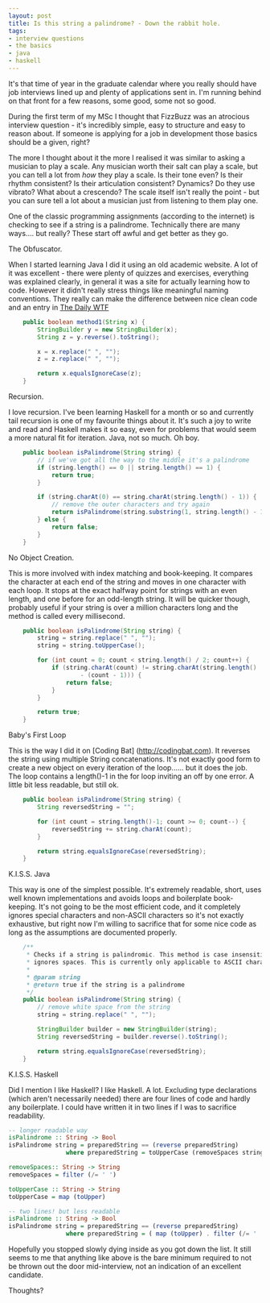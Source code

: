 ```yaml
---
layout: post
title: Is this string a palindrome? - Down the rabbit hole.
tags:
- interview questions
- the basics
- java
- haskell
---
```

It's that time of year in the graduate calendar where you really should have job interviews lined up and plenty of applications sent in. I'm running behind on that front for a few reasons, some good, some not so good.

During the first term of my MSc I thought that FizzBuzz was an atrocious interview question - it's incredibly simple, easy to structure and easy to reason about. If someone is applying for a job in development those basics should be a given, right? 

The more I thought about it the more I realised it was similar to asking a musician to play a scale. Any musician worth their salt can play a scale, but you can tell a lot from *how* they play a scale. Is their tone even? Is their rhythm consistent? Is their articulation consistent? Dynamics? Do they use vibrato? What about a crescendo? The scale itself isn't really the point - but you can sure tell a lot about a musician just from listening to them play one.

One of the classic programming assignments (according to the internet) is checking to see if a string is a palindrome. Technically there are many ways.... but really? These start off awful and get better as they go. 

The Obfuscator.

When I started learning Java I did it using an old academic website. A lot of it was excellent - there were plenty of quizzes and exercises, everything was explained clearly, in general it was a site for actually learning how to code. However it didn't really stress things like meaningful naming conventions. They really can make the difference between nice clean code and an entry in [The Daily WTF](https://thedailywtf.com) 

```java
	public boolean method1(String x) {
		StringBuilder y = new StringBuilder(x);
		String z = y.reverse().toString();

		x = x.replace(" ", "");
		z = z.replace(" ", "");

		return x.equalsIgnoreCase(z);
	}

```

Recursion.

I love recursion. I've been learning Haskell for a month or so and currently tail recursion is one of my favourite things about it. It's such a joy to write and read and Haskell makes it so easy, even for problems that would seem a more natural fit for iteration. Java, not so much. Oh boy.

```java
	public boolean isPalindrome(String string) {
		// if we've got all the way to the middle it's a palindrome
		if (string.length() == 0 || string.length() == 1) {
			return true;
		}

		if (string.charAt(0) == string.charAt(string.length() - 1)) {
			// remove the outer characters and try again
			return isPalindrome(string.substring(1, string.length() - 1));
		} else {
			return false;
		}
	}
```

No Object Creation.

This is more involved with index matching and book-keeping. It compares the character at each end of the string and moves in one character with each loop. It stops at the exact halfway point for strings with an even length, and one before for an odd-length string. It will be quicker though, probably useful if your string is over a million characters long and the method is called every millisecond. 

```java
	public boolean isPalindrome(String string) {
		string = string.replace(" ", "");
		string = string.toUpperCase();

		for (int count = 0; count < string.length() / 2; count++) {
			if (string.charAt(count) != string.charAt(string.length()
					- (count - 1))) {
				return false;
			}
		}

		return true;
	}

```

Baby's First Loop

This is the way I did it on [Coding Bat] (http://codingbat.com). It reverses the string using multiple String concatenations. It's not exactly good form to create a new object on every iteration of the loop...... but it does the job. The loop contains a length()-1 in the for loop inviting an off by one error. A little bit less readable, but still ok.

```java
	public boolean isPalindrome(String string) {
		String reversedString = "";

		for (int count = string.length()-1; count >= 0; count--) {
			reversedString += string.charAt(count);
		}

		return string.equalsIgnoreCase(reversedString);
	}
```

K.I.S.S. Java 

This way is one of the simplest possible. It's extremely readable, short, uses well known implementations and avoids loops and boilerplate book-keeping. It's not going to be the most efficient code, and it completely ignores special characters and non-ASCII characters so it's not exactly exhaustive, but right now I'm willing to sacrifice that for some nice code as long as the assumptions are documented properly.

```java
	/**
	 * Checks if a string is palindromic. This method is case insensitive and
	 * ignores spaces. This is currently only applicable to ASCII characters.
	 * 
	 * @param string
	 * @return true if the string is a palindrome
	 */
	public boolean isPalindrome(String string) {
		// remove white space from the string
		string = string.replace(" ", "");

		StringBuilder builder = new StringBuilder(string);
		String reversedString = builder.reverse().toString();

		return string.equalsIgnoreCase(reversedString);
	}

```

K.I.S.S. Haskell

Did I mention I like Haskell? I like Haskell. A lot. Excluding type declarations (which aren't necessarily needed) there are four lines of code and hardly any boilerplate. I could have written it in two lines if I was to sacrifice readability.

```haskell
-- longer readable way
isPalindrome :: String -> Bool
isPalindrome string = preparedString == (reverse preparedString)
                where preparedString = toUpperCase (removeSpaces string)

removeSpaces:: String -> String
removeSpaces = filter (/= ' ')

toUpperCase :: String -> String
toUpperCase = map (toUpper) 

-- two lines! but less readable
isPalindrome :: String -> Bool
isPalindrome string = preparedString == (reverse preparedString)
                where preparedString = ( map (toUpper) . filter (/= ' ') ) string

```

Hopefully you stopped slowly dying inside as you got down the list. It still seems to me that anything like above is the bare minimum required to not be thrown out the door mid-interview, not an indication of an excellent candidate.

Thoughts?
